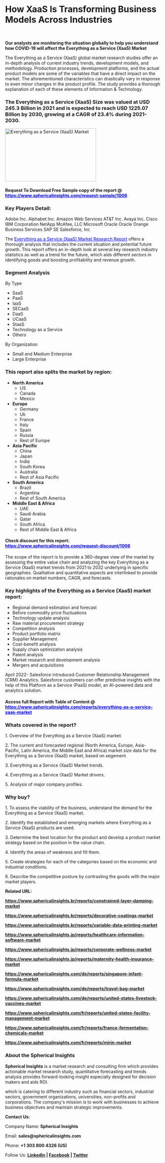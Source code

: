 <p>&nbsp;</p>
<h1><strong>How XaaS Is Transforming Business Models Across Industries</strong></h1>
<p>&nbsp;</p>
<p><strong>Our analysts are monitoring the situation globally to help you understand how COVID-19 will affect the Everything as a Service (XaaS) Market</strong></p>
<p>The Everything as a Service (XaaS) global market research studies offer an in-depth analysis of current industry trends, development models, and methodology. Production processes, development platforms, and the actual product models are some of the variables that have a direct impact on the market. The aforementioned characteristics can drastically vary in response to even minor changes in the product profile. The study provides a thorough explanation of each of these elements of Information &amp; Technology.</p>
<h3>The Everything as a Service (XaaS) Size was valued at USD 245.3 Billion in 2021 and is expected to reach USD 1225.07 Billion by 2030, growing at a CAGR of 23.4% during 2021-2030.</h3>
<p><img src="https://www.sphericalinsights.com/images/rd/everything-as-a-service-xaas-market.png" alt="Everything as a Service (XaaS) Market" width="295" height="172" /></p>
<h4>Request To Download Free Sample copy of the report  @ <span style="color: #0000ff;"><a style="color: #0000ff;" href="https://www.sphericalinsights.com/request-sample/1006" target="_blank">https://www.sphericalinsights.com/request-sample/1006</a></span></h4>
<h3><strong>Key Players Detail:</strong></h3>
<p>Adobe Inc. Alphabet Inc. Amazon Web Services AT&amp;T Inc. Avaya Inc. Cisco IBM Corporation NetApp McAfee, LLC Microsoft Oracle Oracle Orange Business Services SAP SE Salesforce, Inc</p>
<p>The <span style="color: #0000ff;"><a style="color: #0000ff;" href="https://www.sphericalinsights.com/reports/everything-as-a-service-xaas-market" target="_blank">Everything as a Service (XaaS) Market Research Report</a></span> offers a thorough analysis that includes the current situation and potential future growth. This report offers an in-depth look at several key research industry statistics as well as a trend for the future, which aids different sectors in identifying goods and boosting profitability and revenue growth.</p>
<h3><strong>Segment Analysis </strong></h3>
<p>By Type</p>
<ul>
<li>SaaS</li>
<li>PaaS</li>
<li>IaaS</li>
<li>SECaaS</li>
<li>DaaS</li>
<li>UCaaS</li>
<li>StaaS</li>
<li>Technology as a Service</li>
<li>Others</li>
</ul>
<p>By Organization</p>
<ul>
<li>Small and Medium Enterprise</li>
<li>Large Enterprise</li>
</ul>
<h3><strong>This report also splits the market by region:</strong></h3>
<ul>
<li><strong>North America</strong>
<ul>
<li>US</li>
<li>Canada</li>
<li>Mexico</li>
</ul>
</li>
<li><strong>Europe</strong>
<ul>
<li>Germany</li>
<li>Uk</li>
<li>France</li>
<li>Italy</li>
<li>Spain</li>
<li>Russia</li>
<li>Rest of Europe</li>
</ul>
</li>
<li><strong>Asia Pacific</strong>
<ul>
<li>China</li>
<li>Japan</li>
<li>India</li>
<li>South Korea</li>
<li>Australia</li>
<li>Rest of Asia Pacific</li>
</ul>
</li>
<li><strong>South America</strong>
<ul>
<li>Brazil</li>
<li>Argentina</li>
<li>Rest of South America</li>
</ul>
</li>
<li><strong>Middle East &amp; Africa</strong>
<ul>
<li>UAE</li>
<li>Saudi Arabia</li>
<li>Qatar</li>
<li>South Africa</li>
<li>Rest of Middle East &amp; Africa</li>
</ul>
</li>
</ul>
<h4>Check discount for this report: <span style="color: #0000ff;"><a style="color: #0000ff;" href="https://www.sphericalinsights.com/request-discount/1006" target="_blank">https://www.sphericalinsights.com/request-discount/1006</a></span></h4>
<p>The scope of the report is to provide a 360-degree view of the market by assessing the entire value chain and analyzing the key Everything as a Service (XaaS) market trends from 2021 to 2032 underlying in specific geographies. Qualitative and quantitative aspects are interlinked to provide rationales on market numbers, CAGR, and forecasts.</p>
<h3><strong>Key highlights of the Everything as a Service (XaaS) market report:</strong></h3>
<ul>
<li>Regional demand estimation and forecast</li>
<li>Before commodity price fluctuations</li>
<li>Technology update analysis</li>
<li>Raw material procurement strategy</li>
<li>Competition analysis</li>
<li>Product portfolio matrix</li>
<li>Supplier Management</li>
<li>Cost-benefit analysis</li>
<li>Supply chain optimization analysis</li>
<li>Patent analysis</li>
<li>Market research and development analysis</li>
<li>Mergers and acquisitions</li>
</ul>
<p>April 2022- Salesforce introduced Customer Relationship Management (CRM) Analytics. Salesforce customers can offer predictive insights with the help of this Platform as a Service (PaaS) model, an AI-powered data and analytics solution.</p>
<h4>Access full Report with Table of Content @ <span style="color: #0000ff;"><a style="color: #0000ff;" href="https://www.sphericalinsights.com/reports/everything-as-a-service-xaas-market" target="_blank">https://www.sphericalinsights.com/reports/everything-as-a-service-xaas-market</a></span></h4>
<h3><strong>Whats covered in the report?</strong></h3>
<p>1. Overview of the Everything as a Service (XaaS) market.</p>
<p>2. The current and forecasted regional (North America, Europe, Asia-Pacific, Latin America, the Middle East and Africa) market size data for the Everything as a Service (XaaS) market, based on segement.</p>
<p>3. Everything as a Service (XaaS) Market trends.</p>
<p>4. Everything as a Service (XaaS) Market drivers.</p>
<p>5. Analysis of major company profiles.</p>
<h3><strong>Why buy?</strong></h3>
<p>1. To assess the viability of the business, understand the demand for the Everything as a Service (XaaS) market.</p>
<p>2. Identify the established and emerging markets where Everything as a Service (XaaS) products are used.</p>
<p>3. Determine the best location for the product and develop a product market strategy based on the position in the value chain.</p>
<p>4. Identify the areas of weakness and fill them.</p>
<p>5. Create strategies for each of the categories based on the economic and industrial conditions.</p>
<p>6. Describe the competitive posture by contrasting the goods with the major market players.</p>
<p><strong>Related URL:</strong></p>
<p><strong><a href="https://www.sphericalinsights.kr/reports/constrained-layer-damping-markethttps://www.sphericalinsights.kr/reports/decorative-coatings-markethttps://www.sphericalinsights.kr/reports/variable-data-printing-market">https://www.sphericalinsights.kr/reports/constrained-layer-damping-market</a></strong></p>
<p><strong><a href="https://www.sphericalinsights.kr/reports/constrained-layer-damping-markethttps://www.sphericalinsights.kr/reports/decorative-coatings-markethttps://www.sphericalinsights.kr/reports/variable-data-printing-market">https://www.sphericalinsights.kr/reports/decorative-coatings-market</a></strong></p>
<p><strong><a href="https://www.sphericalinsights.kr/reports/constrained-layer-damping-markethttps://www.sphericalinsights.kr/reports/decorative-coatings-markethttps://www.sphericalinsights.kr/reports/variable-data-printing-market">https://www.sphericalinsights.kr/reports/variable-data-printing-market</a></strong></p>
<p><strong><a href="https://www.sphericalinsights.jp/reports/healthcare-information-software-markethttps://www.sphericalinsights.jp/reports/corporate-wellness-markethttps://www.sphericalinsights.jp/reports/maternity-health-insurance-market">https://www.sphericalinsights.jp/reports/healthcare-information-software-market</a></strong></p>
<p><strong><a href="https://www.sphericalinsights.jp/reports/healthcare-information-software-markethttps://www.sphericalinsights.jp/reports/corporate-wellness-markethttps://www.sphericalinsights.jp/reports/maternity-health-insurance-market">https://www.sphericalinsights.jp/reports/corporate-wellness-market</a></strong></p>
<p><strong><a href="https://www.sphericalinsights.jp/reports/healthcare-information-software-markethttps://www.sphericalinsights.jp/reports/corporate-wellness-markethttps://www.sphericalinsights.jp/reports/maternity-health-insurance-market">https://www.sphericalinsights.jp/reports/maternity-health-insurance-market</a></strong></p>
<p><strong><a href="https://www.sphericalinsights.com/de/reports/singapore-infant-formula-markethttps://www.sphericalinsights.com/de/reports/travel-bag-markethttps://www.sphericalinsights.com/de/reports/united-states-livestock-vaccines-market">https://www.sphericalinsights.com/de/reports/singapore-infant-formula-market</a></strong></p>
<p><strong><a href="https://www.sphericalinsights.com/de/reports/singapore-infant-formula-markethttps://www.sphericalinsights.com/de/reports/travel-bag-markethttps://www.sphericalinsights.com/de/reports/united-states-livestock-vaccines-market">https://www.sphericalinsights.com/de/reports/travel-bag-market</a></strong></p>
<p><strong><a href="https://www.sphericalinsights.com/de/reports/singapore-infant-formula-markethttps://www.sphericalinsights.com/de/reports/travel-bag-markethttps://www.sphericalinsights.com/de/reports/united-states-livestock-vaccines-market">https://www.sphericalinsights.com/de/reports/united-states-livestock-vaccines-market</a></strong></p>
<p><strong><a href="https://www.sphericalinsights.com/fr/reports/united-states-facility-management-markethttps://www.sphericalinsights.com/fr/reports/france-fermentation-chemicals-markethttps://www.sphericalinsights.com/fr/reports/mirin-market">https://www.sphericalinsights.com/fr/reports/united-states-facility-management-market</a></strong></p>
<p><strong><a href="https://www.sphericalinsights.com/fr/reports/united-states-facility-management-markethttps://www.sphericalinsights.com/fr/reports/france-fermentation-chemicals-markethttps://www.sphericalinsights.com/fr/reports/mirin-market">https://www.sphericalinsights.com/fr/reports/france-fermentation-chemicals-market</a></strong></p>
<p><strong><a href="https://www.sphericalinsights.com/fr/reports/united-states-facility-management-markethttps://www.sphericalinsights.com/fr/reports/france-fermentation-chemicals-markethttps://www.sphericalinsights.com/fr/reports/mirin-market">https://www.sphericalinsights.com/fr/reports/mirin-market</a></strong></p>
<h3><strong>About the Spherical Insights</strong></h3>
<p><strong>Spherical Insights</strong> is a market research and consulting firm which provides actionable market research study, quantitative forecasting and trends analysis provides forward-looking insight especially designed for decision makers and aids ROI.</p>
<p>which is catering to different industry such as financial sectors, industrial sectors, government organizations, universities, non-profits and corporations. The company's mission is to work with businesses to achieve business objectives and maintain strategic improvements.</p>
<p><strong>Contact Us:</strong></p>
<p>Company Name: <strong>Spherical Insights</strong></p>
<p>Email: <strong>sales@sphericalinsights.com</strong></p>
<p>Phone: <strong>+1 303 800 4326 (US)</strong></p>
<p>Follow Us: <strong><a href="https://www.linkedin.com/company/spherical-insight/"><u>LinkedIn</u></a> | <a href="https://www.facebook.com/sphericalinsights35"><u>Facebook</u></a> | <a href="https://twitter.com/SInsights_US"><u>Twitter</u></a></strong></p>
